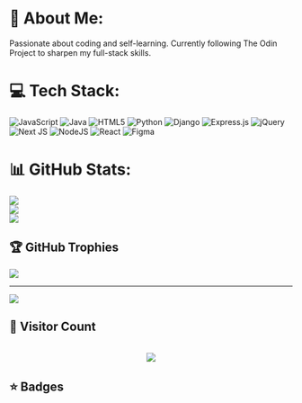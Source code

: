 # 💫 About Me:
Passionate about coding and self-learning. Currently following The Odin Project to sharpen my full-stack skills.


# 💻 Tech Stack:
![JavaScript](https://img.shields.io/badge/javascript-%23323330.svg?style=for-the-badge&logo=javascript&logoColor=%23F7DF1E) ![Java](https://img.shields.io/badge/java-%23ED8B00.svg?style=for-the-badge&logo=openjdk&logoColor=white) ![HTML5](https://img.shields.io/badge/html5-%23E34F26.svg?style=for-the-badge&logo=html5&logoColor=white) ![Python](https://img.shields.io/badge/python-3670A0?style=for-the-badge&logo=python&logoColor=ffdd54) ![Django](https://img.shields.io/badge/django-%23092E20.svg?style=for-the-badge&logo=django&logoColor=white) ![Express.js](https://img.shields.io/badge/express.js-%23404d59.svg?style=for-the-badge&logo=express&logoColor=%2361DAFB) ![jQuery](https://img.shields.io/badge/jquery-%230769AD.svg?style=for-the-badge&logo=jquery&logoColor=white) ![Next JS](https://img.shields.io/badge/Next-black?style=for-the-badge&logo=next.js&logoColor=white) ![NodeJS](https://img.shields.io/badge/node.js-6DA55F?style=for-the-badge&logo=node.js&logoColor=white) ![React](https://img.shields.io/badge/react-%2320232a.svg?style=for-the-badge&logo=react&logoColor=%2361DAFB) ![Figma](https://img.shields.io/badge/figma-%23F24E1E.svg?style=for-the-badge&logo=figma&logoColor=white)
# 📊 GitHub Stats:
![](https://github-readme-stats.vercel.app/api?username=nabilredoyan&theme=dark&hide_border=false&include_all_commits=false&count_private=false)<br/>
![](https://nirzak-streak-stats.vercel.app/?user=nabilredoyan&theme=dark&hide_border=false)<br/>
![](https://github-readme-stats.vercel.app/api/top-langs/?username=nabilredoyan&theme=dark&hide_border=false&include_all_commits=false&count_private=false&layout=compact)

## 🏆 GitHub Trophies
![](https://github-profile-trophy.vercel.app/?username=nabilredoyan&theme=radical&no-frame=false&no-bg=true&margin-w=4)

---
[![](https://visitcount.itsvg.in/api?id=nabilredoyan&icon=0&color=0)](https://visitcount.itsvg.in)

<!-- Proudly created with GPRM ( https://gprm.itsvg.in ) -->
<h2>🔢 Visitor Count</h2>
<div align="center">
<br>
<img align="center" src="https://profile-counter.glitch.me/{nabilredoyan}/count.svg" />
<br></div>
<h2></h2>
<h2>⭐ Badges</h2>
